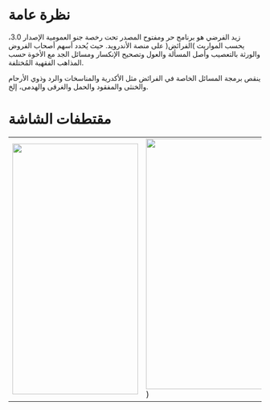 نظرة عامة
========
زيد الفرضي هو برنامج حر ومفتوح المصدر تحت رخصة جنو العمومية الإصدار 3.0، يحسب المواريث )الفرائض(
 على منصة الأندرويد. حيث يُحدد أسهم أصحاب الفروض والورثة بالتعصيب وأصل المسألة والعول وتصحيح الإنكسار ومسائل الجد مع الأخوة حسب المذاهب الفقهية المُختلفة.
 
  ينقص برمجة المسائل الخاصة في الفرائض مثل الأكدرية والمناسخات والرد وذوي الأرحام والخنثى والمفقود والحمل والغرقى والهدمى، إلخ.

مقتطفات الشاشة
==============
||||
|-|-|-| 
|<img src="https://user-images.githubusercontent.com/5300525/81501119-7b6ed200-92ce-11ea-815f-c1db659e66e4.jpg" height="500" width="250"/>|<img src="https://user-images.githubusercontent.com/5300525/81501120-7e69c280-92ce-11ea-8647-b2a0d030582c.jpg" height="500" width="250"/>)|<img src="https://user-images.githubusercontent.com/5300525/81501122-80cc1c80-92ce-11ea-9d91-f40733713176.jpg" height="500" width="250"/>| 
